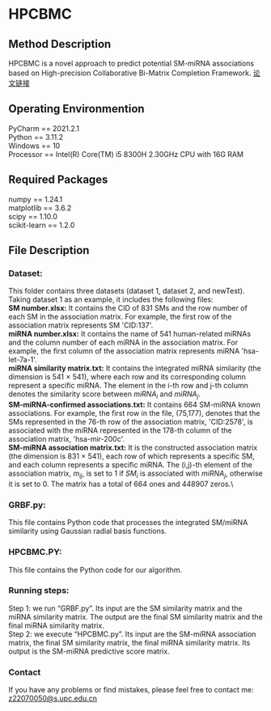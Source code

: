 # HPCBMC

## Method Description
HPCBMC is a novel approach to predict potential SM-miRNA associations based on High-precision Collaborative Bi-Matrix Completion
Framework.
 <a href="https://www.example.com" title="论文链接(待添加)">论文链接</a>

## Operating Environmention
PyCharm == 2021.2.1\
Python == 3.11.2\
Windows == 10\
Processor == Intel(R) Core(TM) i5 8300H 2.30GHz CPU with 16G RAM

## Required Packages
numpy == 1.24.1\
matplotlib == 3.6.2\
scipy == 1.10.0\
scikit-learn == 1.2.0

## File Description

### Dataset:
This folder contains three datasets (dataset 1, dataset 2, and newTest). Taking dataset 1 as an example, it includes the following files:\
**SM number.xlsx:** It contains the CID of 831 SMs and the row number of each SM in the association matrix. For example, the first row of the association matrix represents SM 'CID:137'.\
**miRNA number.xlsx:** It contains the name of 541 human-related miRNAs and the column number of each miRNA in the association matrix. For example, the first column of the association matrix represents miRNA 'hsa-let-7a-1'.\
**miRNA similarity matrix.txt:** It contains the integrated miRNA similarity (the dimension is 541 $\times$ 541), where each row and its corresponding column represent a specific miRNA. The element in the i-th row and j-th column denotes the similarity score between 
$miRNA_{i}$ and $miRNA_{j}$.\
**SM-miRNA-confirmed associations.txt:** It contains 664 SM-miRNA known associations. For example, the first row in the file, (75,177), denotes that the SMs represented in the 76-th row of the association matrix, 'CID:2578', is associated with the miRNA represented in the 178-th column of the association matrix, 'hsa-mir-200c'.\
**SM-miRNA association matrix.txt:** It is the constructed association matrix (the dimension is 831 $\times$ 541), each row of which represents a specific SM, and each column represents a specific miRNA. The (i,j)-th element of the association matrix, 
$m_{ij}$, is set to 1 if $SM_{i}$ is associated with $miRNA_{j}$, otherwise it is set to 0. The matrix has a total of 664 ones and 448907 zeros.\
### GRBF.py:
This file contains Python code that processes the integrated SM/miRNA similarity using Gaussian radial basis functions.
### HPCBMC.PY:
This file contains the Python code for our algorithm. 
### Running steps:
Step 1: we run “GRBF.py”. Its input are the SM similarity matrix and the miRNA similarity matrix. The output are the final SM similarity matrix and the final miRNA similarity matrix.\
Step 2: we execute “HPCBMC.py”. Its input are the SM-miRNA association matrix, the final SM similarity matrix, the final miRNA similarity matrix. Its output is the SM-miRNA predictive score matrix.
### Contact
If you have any problems or find mistakes, please feel free to contact me: z22070050@s.upc.edu.cn
